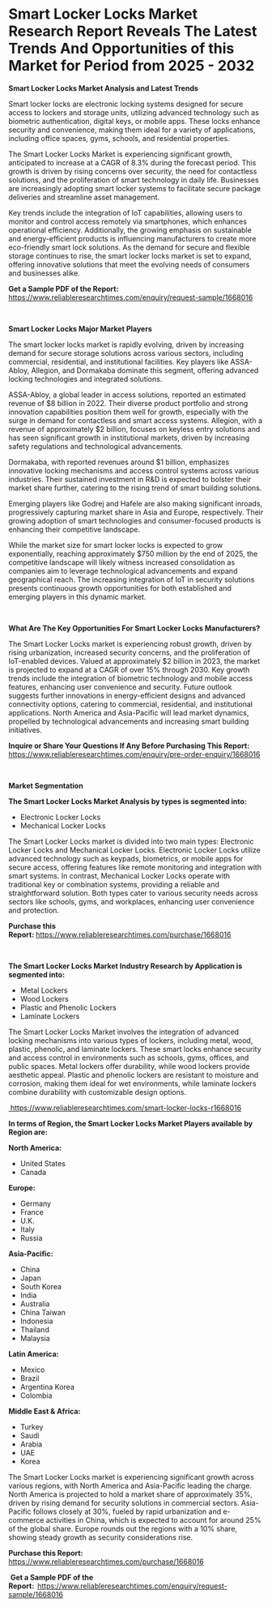 <p><h1>Smart Locker Locks Market Research Report Reveals The Latest Trends And Opportunities of this Market for Period from 2025 - 2032</h1></p><p><strong>Smart Locker Locks Market Analysis and Latest Trends</strong></p>
<p><p>Smart locker locks are electronic locking systems designed for secure access to lockers and storage units, utilizing advanced technology such as biometric authentication, digital keys, or mobile apps. These locks enhance security and convenience, making them ideal for a variety of applications, including office spaces, gyms, schools, and residential properties.</p><p>The Smart Locker Locks Market is experiencing significant growth, anticipated to increase at a CAGR of 8.3% during the forecast period. This growth is driven by rising concerns over security, the need for contactless solutions, and the proliferation of smart technology in daily life. Businesses are increasingly adopting smart locker systems to facilitate secure package deliveries and streamline asset management. </p><p>Key trends include the integration of IoT capabilities, allowing users to monitor and control access remotely via smartphones, which enhances operational efficiency. Additionally, the growing emphasis on sustainable and energy-efficient products is influencing manufacturers to create more eco-friendly smart lock solutions. As the demand for secure and flexible storage continues to rise, the smart locker locks market is set to expand, offering innovative solutions that meet the evolving needs of consumers and businesses alike.</p></p>
<p><strong>Get a Sample PDF of the Report:&nbsp;</strong> <a href="https://www.reliableresearchtimes.com/enquiry/request-sample/1668016?utm_campaign=2716&utm_medium=2&utm_source=Github&utm_content=ia&utm_term=18042025&utm_id=smart-locker-locks">https://www.reliableresearchtimes.com/enquiry/request-sample/1668016</a></p>
<p>&nbsp;</p>
<p><strong>Smart Locker Locks Major Market Players</strong></p>
<p><p>The smart locker locks market is rapidly evolving, driven by increasing demand for secure storage solutions across various sectors, including commercial, residential, and institutional facilities. Key players like ASSA-Abloy, Allegion, and Dormakaba dominate this segment, offering advanced locking technologies and integrated solutions. </p><p>ASSA-Abloy, a global leader in access solutions, reported an estimated revenue of $8 billion in 2022. Their diverse product portfolio and strong innovation capabilities position them well for growth, especially with the surge in demand for contactless and smart access systems. Allegion, with a revenue of approximately $2 billion, focuses on keyless entry solutions and has seen significant growth in institutional markets, driven by increasing safety regulations and technological advancements.</p><p>Dormakaba, with reported revenues around $1 billion, emphasizes innovative locking mechanisms and access control systems across various industries. Their sustained investment in R&D is expected to bolster their market share further, catering to the rising trend of smart building solutions.</p><p>Emerging players like Godrej and Hafele are also making significant inroads, progressively capturing market share in Asia and Europe, respectively. Their growing adoption of smart technologies and consumer-focused products is enhancing their competitive landscape.</p><p>While the market size for smart locker locks is expected to grow exponentially, reaching approximately $750 million by the end of 2025, the competitive landscape will likely witness increased consolidation as companies aim to leverage technological advancements and expand geographical reach. The increasing integration of IoT in security solutions presents continuous growth opportunities for both established and emerging players in this dynamic market.</p></p>
<p>&nbsp;</p>
<p><strong>What Are The Key Opportunities For Smart Locker Locks Manufacturers?</strong></p>
<p><p>The Smart Locker Locks market is experiencing robust growth, driven by rising urbanization, increased security concerns, and the proliferation of IoT-enabled devices. Valued at approximately $2 billion in 2023, the market is projected to expand at a CAGR of over 15% through 2030. Key growth trends include the integration of biometric technology and mobile access features, enhancing user convenience and security. Future outlook suggests further innovations in energy-efficient designs and advanced connectivity options, catering to commercial, residential, and institutional applications. North America and Asia-Pacific will lead market dynamics, propelled by technological advancements and increasing smart building initiatives.</p></p>
<p><strong>Inquire or Share Your Questions If Any Before Purchasing This Report:</strong> <a href="https://www.reliableresearchtimes.com/enquiry/pre-order-enquiry/1668016?utm_campaign=2716&utm_medium=2&utm_source=Github&utm_content=ia&utm_term=18042025&utm_id=smart-locker-locks">https://www.reliableresearchtimes.com/enquiry/pre-order-enquiry/1668016</a></p>
<p>&nbsp;</p>
<p><strong>Market Segmentation</strong></p>
<p><strong>The Smart Locker Locks Market Analysis by types is segmented into:</strong></p>
<p><ul><li>Electronic Locker Locks</li><li>Mechanical Locker Locks</li></ul></p>
<p><p>The Smart Locker Locks market is divided into two main types: Electronic Locker Locks and Mechanical Locker Locks. Electronic Locker Locks utilize advanced technology such as keypads, biometrics, or mobile apps for secure access, offering features like remote monitoring and integration with smart systems. In contrast, Mechanical Locker Locks operate with traditional key or combination systems, providing a reliable and straightforward solution. Both types cater to various security needs across sectors like schools, gyms, and workplaces, enhancing user convenience and protection.</p></p>
<p><strong>Purchase this Report:&nbsp;</strong><a href="https://www.reliableresearchtimes.com/purchase/1668016?utm_campaign=2716&utm_medium=2&utm_source=Github&utm_content=ia&utm_term=18042025&utm_id=smart-locker-locks">https://www.reliableresearchtimes.com/purchase/1668016</a></p>
<p>&nbsp;</p>
<p><strong>The Smart Locker Locks Market Industry Research by Application is segmented into:</strong></p>
<p><ul><li>Metal Lockers</li><li>Wood Lockers</li><li>Plastic and Phenolic Lockers</li><li>Laminate Lockers</li></ul></p>
<p><p>The Smart Locker Locks Market involves the integration of advanced locking mechanisms into various types of lockers, including metal, wood, plastic, phenolic, and laminate lockers. These smart locks enhance security and access control in environments such as schools, gyms, offices, and public spaces. Metal lockers offer durability, while wood lockers provide aesthetic appeal. Plastic and phenolic lockers are resistant to moisture and corrosion, making them ideal for wet environments, while laminate lockers combine durability with customizable design options.</p></p>
<p><a href="https://www.reliableresearchtimes.com/smart-locker-locks-r1668016?utm_campaign=2716&utm_medium=2&utm_source=Github&utm_content=ia&utm_term=18042025&utm_id=smart-locker-locks">&nbsp;https://www.reliableresearchtimes.com/smart-locker-locks-r1668016</a></p>
<p><strong>In terms of Region, the Smart Locker Locks Market Players available by Region are:</strong></p>
<p>
    <p> <strong> North America: </strong>
        <ul>
            <li>United States</li>
            <li>Canada</li>
        </ul>
        </p> 
    <p> <strong> Europe: </strong>
        <ul>
            <li>Germany</li>
            <li>France</li>
            <li>U.K.</li>
            <li>Italy</li>
            <li>Russia</li>
        </ul>
        </p> 
    <p> <strong> Asia-Pacific: </strong>
        <ul>
            <li>China</li>
            <li>Japan</li>
            <li>South Korea</li>
            <li>India</li>
            <li>Australia</li>
            <li>China Taiwan</li>
            <li>Indonesia</li>
            <li>Thailand</li>
            <li>Malaysia</li>
        </ul>
        </p> 
    <p> <strong> Latin America: </strong>
        <ul>
            <li>Mexico</li>
            <li>Brazil</li>
            <li>Argentina Korea</li>
            <li>Colombia</li>
        </ul>
        </p> 
    <p> <strong> Middle East & Africa: </strong>
        <ul>
            <li>Turkey</li>
            <li>Saudi</li>
            <li>Arabia</li>
            <li>UAE</li>
            <li>Korea</li>
        </ul>
    </p>
    </p>
<p><p>The Smart Locker Locks market is experiencing significant growth across various regions, with North America and Asia-Pacific leading the charge. North America is projected to hold a market share of approximately 35%, driven by rising demand for security solutions in commercial sectors. Asia-Pacific follows closely at 30%, fueled by rapid urbanization and e-commerce activities in China, which is expected to account for around 25% of the global share. Europe rounds out the regions with a 10% share, showing steady growth as security considerations rise.</p></p>
<p><strong>Purchase this Report: </strong><a href="https://www.reliableresearchtimes.com/purchase/1668016?utm_campaign=2716&utm_medium=2&utm_source=Github&utm_content=ia&utm_term=18042025&utm_id=smart-locker-locks">https://www.reliableresearchtimes.com/purchase/1668016</a></p>
<p>&nbsp;<strong>Get a Sample PDF of the Report:&nbsp;&nbsp;</strong><a href="https://www.reliableresearchtimes.com/enquiry/request-sample/1668016?utm_campaign=2716&utm_medium=2&utm_source=Github&utm_content=ia&utm_term=18042025&utm_id=smart-locker-locks">https://www.reliableresearchtimes.com/enquiry/request-sample/1668016</a></p>
<p><strong></strong></p>
<p><p></p><p></p><p></p></p>